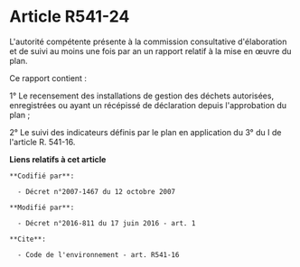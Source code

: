 # Article R541-24

L'autorité compétente présente à la commission consultative d'élaboration et de suivi au moins une fois par an un rapport
relatif à la mise en œuvre du plan. 

Ce rapport contient : 

1° Le recensement des installations de gestion des déchets autorisées, enregistrées ou ayant un récépissé de déclaration
depuis l'approbation du plan ; 

2° Le suivi des indicateurs définis par le plan en application du 3° du I de l'article R. 541-16.

**Liens relatifs à cet article**

	**Codifié par**:

	  - Décret n°2007-1467 du 12 octobre 2007

	**Modifié par**:

	  - Décret n°2016-811 du 17 juin 2016 - art. 1

	**Cite**:

	  - Code de l'environnement - art. R541-16
